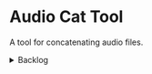 ﻿# Audio Cat Tool 

A tool for concatenating audio files.

<details>
<summary>Backlog</summary>
AudioCat v1.1.0
Now ffmpeg output is parsed and the displayed progress values formatted.
Progress bar now displays the processing progression.


Use -hide_banner
Add right panel with stats on the added files
Process errors
General logs view
Delete the temporary file
DataGrid change stripes color
DataGrid selection color - needs more contrast color
DataGrid more columns, cover checkmark
Multi select for moving multiple files
Add support for more audio files formats
More intelligent suggested file names
Read/Write ID3 tags
Configuration.
Globalization, Localization
Bug. Remove enabled if no items is selected.
</details>